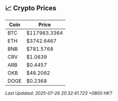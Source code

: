 ## 📈 Crypto Prices

| Coin | Price |
| ---- | ----- |
| BTC | $117983.3364 |
| ETH | $3742.6467 |
| BNB | $781.5768 |
| CRV | $1.0639 |
| ARB | $0.4457 |
| OKB | $48.2062 |
| DOGE | $0.2368 |

_Last Updated: 2025-07-26 20:32:41.723 +0800 HKT_